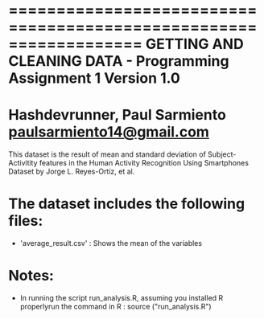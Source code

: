 ==================================================================
GETTING AND CLEANING DATA - Programming Assignment 1
Version 1.0
==================================================================
Hashdevrunner, Paul Sarmiento
paulsarmiento14@gmail.com
==================================================================

This dataset is the result of mean and standard deviation of Subject-Activitity features in the Human Activity Recognition Using Smartphones Dataset by Jorge L. Reyes-Ortiz, et al.

The dataset includes the following files:
=========================================

- 'average_result.csv' : Shows the mean of the variables

Notes: 
======
- In running the script run_analysis.R, assuming you installed R properlyrun the command in R :
  source ("run_analysis.R")

